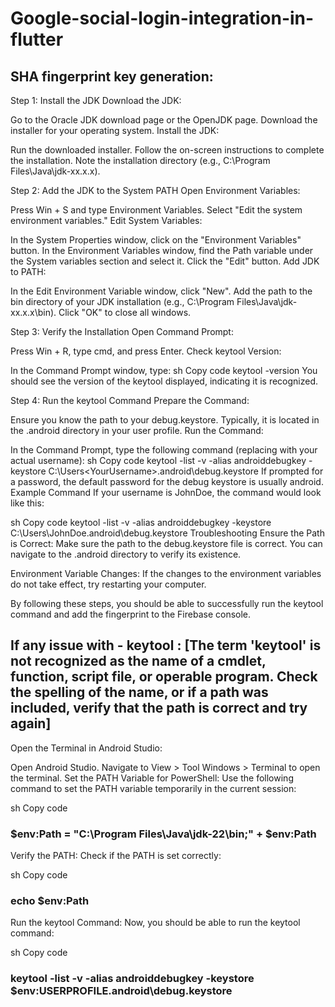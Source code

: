 # Google-social-login-integration-in-flutter
## SHA fingerprint key generation:
Step 1: Install the JDK
Download the JDK:

Go to the Oracle JDK download page or the OpenJDK page.
Download the installer for your operating system.
Install the JDK:

Run the downloaded installer.
Follow the on-screen instructions to complete the installation.
Note the installation directory (e.g., C:\Program Files\Java\jdk-xx.x.x).

Step 2: Add the JDK to the System PATH
Open Environment Variables:

Press Win + S and type Environment Variables.
Select "Edit the system environment variables."
Edit System Variables:

In the System Properties window, click on the "Environment Variables" button.
In the Environment Variables window, find the Path variable under the System variables section and select it.
Click the "Edit" button.
Add JDK to PATH:

In the Edit Environment Variable window, click "New".
Add the path to the bin directory of your JDK installation (e.g., C:\Program Files\Java\jdk-xx.x.x\bin).
Click "OK" to close all windows.

Step 3: Verify the Installation
Open Command Prompt:

Press Win + R, type cmd, and press Enter.
Check keytool Version:

In the Command Prompt window, type:
sh
Copy code
keytool -version
You should see the version of the keytool displayed, indicating it is recognized.

Step 4: Run the keytool Command
Prepare the Command:

Ensure you know the path to your debug.keystore. Typically, it is located in the .android directory in your user profile.
Run the Command:

In the Command Prompt, type the following command (replacing <YourUsername> with your actual username):
sh
Copy code
keytool -list -v -alias androiddebugkey -keystore C:\Users\<YourUsername>\.android\debug.keystore
If prompted for a password, the default password for the debug keystore is usually android.
Example Command
If your username is JohnDoe, the command would look like this:

sh
Copy code
keytool -list -v -alias androiddebugkey -keystore C:\Users\JohnDoe\.android\debug.keystore
Troubleshooting
Ensure the Path is Correct:
Make sure the path to the debug.keystore file is correct. You can navigate to the .android directory to verify its existence.

Environment Variable Changes:
If the changes to the environment variables do not take effect, try restarting your computer.

By following these steps, you should be able to successfully run the keytool command and add the fingerprint to the Firebase console.

## If any issue with - keytool : [The term 'keytool' is not recognized as the name of a cmdlet, function, script file, or operable program. Check the spelling of the name, or if a path was included, verify that the path is correct and try again]

Open the Terminal in Android Studio:

Open Android Studio.
Navigate to View > Tool Windows > Terminal to open the terminal.
Set the PATH Variable for PowerShell:
Use the following command to set the PATH variable temporarily in the current session:

sh
Copy code

### $env:Path = "C:\Program Files\Java\jdk-22\bin;" + $env:Path

Verify the PATH:
Check if the PATH is set correctly:

sh
Copy code

### echo $env:Path

Run the keytool Command:
Now, you should be able to run the keytool command:

sh
Copy code

### keytool -list -v -alias androiddebugkey -keystore $env:USERPROFILE\.android\debug.keystore



